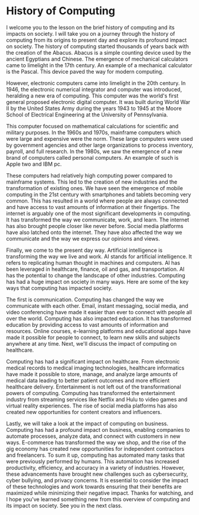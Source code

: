 # History of Computing

I welcome you to the lesson on the brief history of computing and its impacts on society. I will take you on a journey through the history of computing from its origins to present day and explore its profound impact on society. The history of computing started thousands of years back with the creation of the Abacus. Abacus is a simple counting device used by the ancient Egyptians and Chinese. The emergence of mechanical calculators came to limelight in the 17th century. An example of a mechanical calculator is the Pascal. This device paved the way for modern computing.


However, electronic computers came into limelight in the 20th century. In 1946, the electronic numerical integrator and computer was introduced, heralding a new era of computing. This computer was the world's first general proposed electronic digital computer. It was built during World War II by the United States Army during the years 1943 to 1945 at the Moore School of Electrical Engineering at the University of Pennsylvania.


This computer focused on mathematical calculations for scientific and military purposes. In the 1960s and 1970s, mainframe computers which were large and expensive were the norm. These large computers were used by government agencies and other large organizations to process inventory, payroll, and full research. In the 1980s, we saw the emergence of a new brand of computers called personal computers. An example of such is Apple two and IBM pc.


These computers had relatively high computing power compared to mainframe systems. This led to the creation of new industries and the transformation of existing ones. We have seen the emergence of mobile computing in the 21st century with smartphones and tablets becoming very common. This has resulted in a world where people are always connected and have access to vast amounts of information at their fingertips. The internet is arguably one of the most significant developments in computing. It has transformed the way we communicate, work, and learn. The internet has also brought people closer like never before. Social media platforms have also latched onto the internet. They have also affected the way we communicate and the way we express our opinions and views.


Finally, we come to the present day way. Artificial intelligence is transforming the way we live and work. AI stands for artificial intelligence. It refers to replicating human thought in machines and computers. AI has been leveraged in healthcare, finance, oil and gas, and transportation. AI has the potential to change the landscape of other industries. Computing has had a huge impact on society in many ways. Here are some of the key ways that computing has impacted society.


The first is communication. Computing has changed the way we communicate with each other. Email, instant messaging, social media, and video conferencing have made it easier than ever to connect with people all over the world. Computing has also impacted education. It has transformed education by providing access to vast amounts of information and resources. Online courses, e-learning platforms and educational apps have made it possible for people to connect, to learn new skills and subjects anywhere at any time. Next, we'll discuss the impact of computing on healthcare.


Computing has had a significant impact on healthcare. From electronic medical records to medical imaging technologies, healthcare informatics have made it possible to store, manage, and analyze large amounts of medical data leading to better patient outcomes and more efficient healthcare delivery. Entertainment is not left out of the transformational powers of computing. Computing has transformed the entertainment industry from streaming services like Netflix and Hulu to video games and virtual reality experiences. The rise of social media platforms has also created new opportunities for content creators and influencers.


Lastly, we will take a look at the impact of computing on business. Computing has had a profound impact on business, enabling companies to automate processes, analyze data, and connect with customers in new ways. E-commerce has transformed the way we shop, and the rise of the gig economy has created new opportunities for independent contractors and freelancers. To sum it up, computing has automated many tasks that were previously performed by humans. This automation has increased productivity, efficiency, and accuracy in a variety of industries. However, these advancements have brought new challenges such as cybersecurity, cyber bullying, and privacy concerns. It is essential to consider the impact of these technologies and work towards ensuring that their benefits are maximized while minimizing their negative impact. Thanks for watching, and I hope you've learned something new from this overview of computing and its impact on society. See you in the next class.

